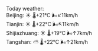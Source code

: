Today weather:  
Beijing: ☀️   🌡️+21°C 🌬️↙11km/h  
Tianjin: ☀️   🌡️+22°C 🌬️↖11km/h  
Shijiazhuang: ☀️   🌡️+19°C 🌬️↑7km/h  
Tangshan: ⛅️  🌡️+22°C 🌬️↑21km/h  
